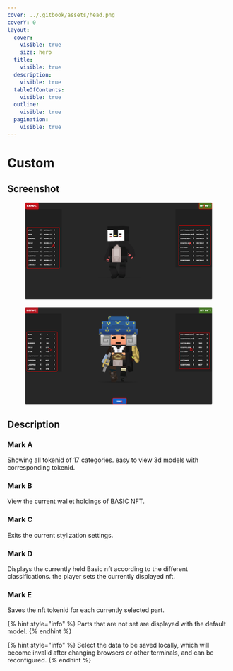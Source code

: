 ```yaml
---
cover: ../.gitbook/assets/head.png
coverY: 0
layout:
  cover:
    visible: true
    size: hero
  title:
    visible: true
  description:
    visible: true
  tableOfContents:
    visible: true
  outline:
    visible: true
  pagination:
    visible: true
---
```


# Custom

## Screenshot

<div>

<figure><img src="../.gitbook/assets/newCustom1.png" alt=""><figcaption></figcaption></figure>

 

<figure><img src="../.gitbook/assets/newCustom2.png" alt=""><figcaption></figcaption></figure>

</div>

## Description

### Mark A

Showing all tokenid of 17 categories. easy to view 3d models with corresponding tokenid.

### Mark B

View the current wallet holdings of BASIC NFT.

### Mark C

Exits the current stylization settings.

### Mark D

Displays the currently held Basic nft according to the different classifications. the player sets the currently displayed nft.

### Mark E

Saves the nft tokenid for each currently selected part.



{% hint style="info" %}
Parts that are not set are displayed with the default model.
{% endhint %}

{% hint style="info" %}
Select the data to be saved locally, which will become invalid after changing browsers or other terminals, and can be reconfigured.
{% endhint %}
